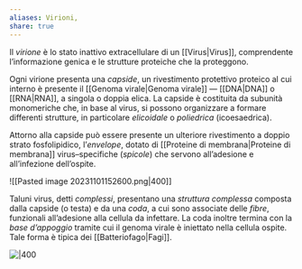 ```yaml
---
aliases: Virioni,
share: true
---
```

Il *virione* è lo stato inattivo extracellulare di un [[Virus|Virus]], comprendente l’informazione genica e le strutture proteiche che la proteggono.

Ogni virione presenta una *capside*, un rivestimento protettivo proteico al cui interno è presente il [[Genoma virale|Genoma virale]] — [[DNA|DNA]] o [[RNA|RNA]], a singola o doppia elica.
La capside è costituita da subunità monomeriche che, in base al virus, si possono organizzare a formare differenti strutture, in particolare *elicoidale* o *poliedrica* (icoesaedrica).

Attorno alla capside può essere presente un ulteriore rivestimento a doppio strato fosfolipidico, l’*envelope*, dotato di [[Proteine di membrana|Proteine di membrana]] virus–specifiche (*spicole*) che servono all’adesione e all’infezione dell’ospite.

![[Pasted image 20231101152600.png|400]]

Taluni virus, detti *complessi*, presentano una *struttura complessa* composta dalla capside (o testa) e da una *coda*, a cui sono associate delle *fibre*, funzionali all’adesione alla cellula da infettare. La coda inoltre termina con la *base d’appoggio* tramite cui il genoma virale è iniettato nella cellula ospite.
Tale forma è tipica dei [[Batteriofago|Fagi]].

![|400](8a30ed8fca9477c497541071bbd50906_MD5%201.png)